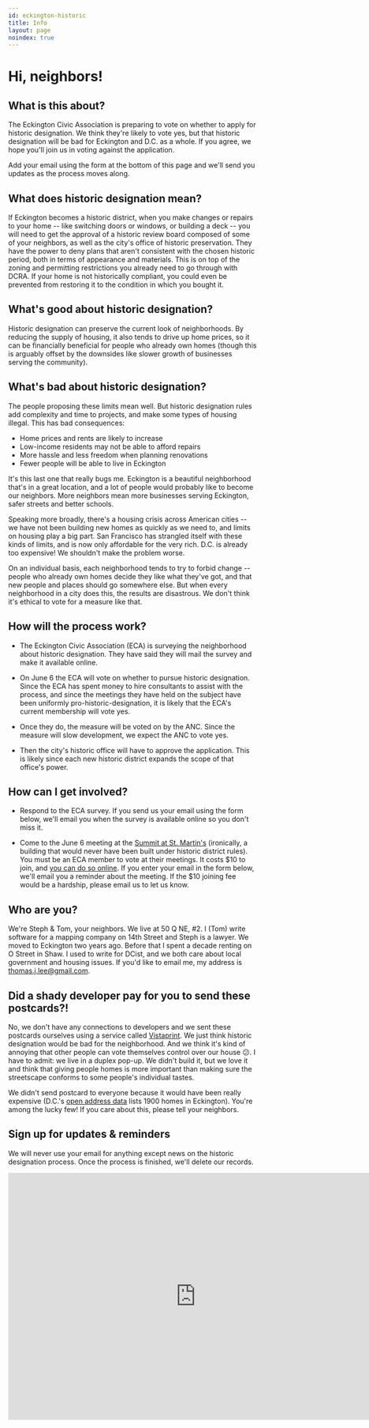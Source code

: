 ```yaml
---
id: eckington-historic
title: Info
layout: page
noindex: true
---
```

# Hi, neighbors!

## What is this about?

The Eckington Civic Association is preparing to vote on whether to apply for historic designation. We think they're likely to vote yes, but that historic designation will be bad for Eckington and D.C. as a whole. If you agree, we hope you'll join us in voting against the application.

Add your email using the form at the bottom of this page and we'll send you updates as the process moves along.

## What does historic designation mean?

If Eckington becomes a historic district, when you make changes or repairs to your home -- like switching doors or windows, or building a deck -- you will need to get the approval of a historic review board composed of some of your neighbors, as well as the city's office of historic preservation. They have the power to deny plans that aren't consistent with the chosen historic period, both in terms of appearance and materials. This is on top of the zoning and permitting restrictions you already need to go through with DCRA. If your home is not historically compliant, you could even be prevented from restoring it to the condition in which you bought it.


## What's good about historic designation?

Historic designation can preserve the current look of neighborhoods. By reducing the supply of housing, it also tends to drive up home prices, so it can be financially beneficial for people who already own homes (though this is arguably offset by the downsides like slower growth of businesses serving the community).


## What's bad about historic designation?

The people proposing these limits mean well. But historic designation rules add complexity and time to projects, and make some types of housing illegal. This has bad consequences:

- Home prices and rents are likely to increase
- Low-income residents may not be able to afford repairs
- More hassle and less freedom when planning renovations
- Fewer people will be able to live in Eckington

It's this last one that really bugs me. Eckington is a beautiful neighborhood that's in a great location, and a lot of people would probably like to become our neighbors. More neighbors mean more businesses serving Eckington, safer streets and better schools.

Speaking more broadly, there's a housing crisis across American cities -- we have not been building new homes as quickly as we need to, and limits on housing play a big part. San Francisco has strangled itself with these kinds of limits, and is now only affordable for the very rich. D.C. is already too expensive! We shouldn't make the problem worse.

On an individual basis, each neighborhood tends to try to forbid change -- people who already own homes decide they like what they've got, and that new people and places should go somewhere else. But when every neighborhood in a city does this, the results are disastrous. We don't think it's ethical to vote for a measure like that.


## How will the process work?

- The Eckington Civic Association (ECA) is surveying the neighborhood about historic designation. They have said they will mail the survey and make it available online.

- On June 6 the ECA will vote on whether to pursue historic designation. Since the ECA has spent money to hire consultants to assist with the process, and since the meetings they have held on the subject have been uniformly pro-historic-designation, it is likely that the ECA's current membership will vote yes.

- Once they do, the measure will be voted on by the ANC. Since the measure will slow development, we expect the ANC to vote yes.

- Then the city's historic office will have to approve the application. This is likely since each new historic district expands the scope of that office's power.


## How can I get involved?

- Respond to the ECA survey. If you send us your email using the form below, we'll email you when the survey is available online so you don't miss it.

- Come to the June 6 meeting at the [Summit at St. Martin's](https://eckingtoncivicassociation.org/meetings-agendas/) (ironically, a building that would never have been built under historic district rules). You must be an ECA member to vote at their meetings. It costs $10 to join, and [you can do so online](https://eckingtoncivicassociation.org/contact-us/). If you enter your email in the form below, we'll email you a reminder about the meeting. If the $10 joining fee would be a hardship, please email us to let us know.


## Who are you?

We're Steph & Tom, your neighbors. We live at 50 Q NE, #2. I (Tom) write software for a mapping company on 14th Street and Steph is a lawyer. We moved to Eckington two years ago. Before that I spent a decade renting on O Street in Shaw. I used to write for DCist, and we both care about local government and housing issues. If you'd like to email me, my address is thomas.j.lee@gmail.com.


## Did a shady developer pay for you to send these postcards?!

No, we don't have any connections to developers and we sent these postcards ourselves using a service called [Vistaprint](http://vistaprint.com). We just think historic designation would be bad for the neighborhood. And we think it's kind of annoying that other people can vote themselves control over our house 😕. I have to admit: we live in a duplex pop-up. We didn't build it, but we love it and think that giving people homes is more important than making sure the streetscape conforms to some people's individual tastes.

We didn't send postcard to everyone because it would have been really expensive (D.C.'s [open address data](http://opendata.dc.gov/datasets/aa514416aaf74fdc94748f1e56e7cc8a_0) lists 1900 homes in Eckington). You're among the lucky few! If you care about this, please tell your neighbors.


## Sign up for updates & reminders

We will never use your email for anything except news on the historic designation process. Once the process is finished, we'll delete our records.

<iframe src="https://docs.google.com/forms/d/1ug8SydlTHgt1gGZgA6-moOGyl2sxqOfOub8mKXsfQHc/viewform?embedded=true" width="760" height="500" frameborder="0" marginheight="0" marginwidth="0">Loading...</iframe>